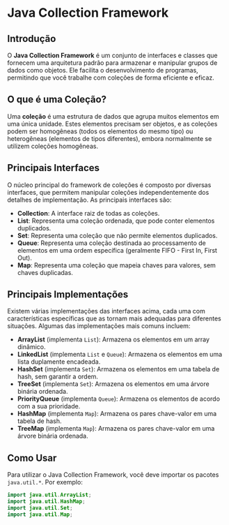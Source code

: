# Java Collection Framework

## Introdução

O **Java Collection Framework** é um conjunto de interfaces e classes que fornecem uma arquitetura padrão para armazenar e manipular grupos de dados como objetos. Ele facilita o desenvolvimento de programas, permitindo que você trabalhe com coleções de forma eficiente e eficaz.

## O que é uma Coleção?

Uma **coleção** é uma estrutura de dados que agrupa muitos elementos em uma única unidade. Estes elementos precisam ser objetos, e as coleções podem ser homogêneas (todos os elementos do mesmo tipo) ou heterogêneas (elementos de tipos diferentes), embora normalmente se utilizem coleções homogêneas.

## Principais Interfaces

O núcleo principal do framework de coleções é composto por diversas interfaces, que permitem manipular coleções independentemente dos detalhes de implementação. As principais interfaces são:

- **Collection**: A interface raiz de todas as coleções.
- **List**: Representa uma coleção ordenada, que pode conter elementos duplicados.
- **Set**: Representa uma coleção que não permite elementos duplicados.
- **Queue**: Representa uma coleção destinada ao processamento de elementos em uma ordem específica (geralmente FIFO - First In, First Out).
- **Map**: Representa uma coleção que mapeia chaves para valores, sem chaves duplicadas.

## Principais Implementações

Existem várias implementações das interfaces acima, cada uma com características específicas que as tornam mais adequadas para diferentes situações. Algumas das implementações mais comuns incluem:

- **ArrayList** (implementa `List`): Armazena os elementos em um array dinâmico.
- **LinkedList** (implementa `List` e `Queue`): Armazena os elementos em uma lista duplamente encadeada.
- **HashSet** (implementa `Set`): Armazena os elementos em uma tabela de hash, sem garantir a ordem.
- **TreeSet** (implementa `Set`): Armazena os elementos em uma árvore binária ordenada.
- **PriorityQueue** (implementa `Queue`): Armazena os elementos de acordo com a sua prioridade.
- **HashMap** (implementa `Map`): Armazena os pares chave-valor em uma tabela de hash.
- **TreeMap** (implementa `Map`): Armazena os pares chave-valor em uma árvore binária ordenada.

## Como Usar

Para utilizar o Java Collection Framework, você deve importar os pacotes `java.util.*`. Por exemplo:

```java
import java.util.ArrayList;
import java.util.HashMap;
import java.util.Set;
import java.util.Map;
